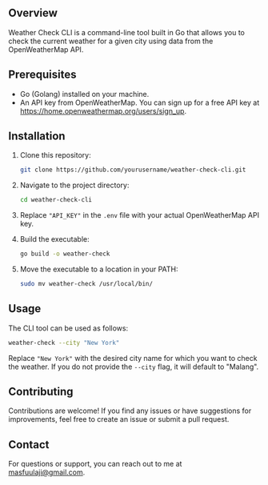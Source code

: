 
## Overview

Weather Check CLI is a command-line tool built in Go that allows you to check the current weather for a given city using data from the OpenWeatherMap API.

## Prerequisites

- Go (Golang) installed on your machine.
- An API key from OpenWeatherMap. You can sign up for a free API key at https://home.openweathermap.org/users/sign_up.

## Installation

1. Clone this repository:

   ```bash
   git clone https://github.com/yourusername/weather-check-cli.git
   ```

2. Navigate to the project directory:

   ```bash
   cd weather-check-cli
   ```

3. Replace `"API_KEY"` in the `.env` file with your actual OpenWeatherMap API key.

4. Build the executable:

   ```bash
   go build -o weather-check
   ```

5. Move the executable to a location in your PATH:

   ```bash
   sudo mv weather-check /usr/local/bin/
   ```

## Usage

The CLI tool can be used as follows:

```bash
weather-check --city "New York"
```

Replace `"New York"` with the desired city name for which you want to check the weather. If you do not provide the `--city` flag, it will default to "Malang".


## Contributing

Contributions are welcome! If you find any issues or have suggestions for improvements, feel free to create an issue or submit a pull request.

## Contact

For questions or support, you can reach out to me at masfuulaji@gmail.com.

